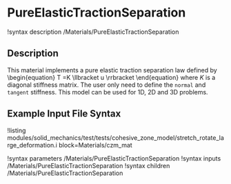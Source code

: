# PureElasticTractionSeparation

!syntax description /Materials/PureElasticTractionSeparation

## Description

This material implements a pure elastic traction separation law defined by
\begin{equation}
T =K \llbracket u \rrbracket
\end{equation}
where $K$ is a diagonal stiffness matrix. The user only need to define the `normal` and `tangent` stiffness.
This model can be used for 1D, 2D and 3D problems.

## Example Input File Syntax

!listing modules/solid_mechanics/test/tests/cohesive_zone_model/stretch_rotate_large_deformation.i block=Materials/czm_mat

!syntax parameters /Materials/PureElasticTractionSeparation
!syntax inputs /Materials/PureElasticTractionSeparation
!syntax children /Materials/PureElasticTractionSeparation
